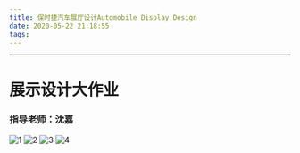 ```yaml
---
title: 保时捷汽车展厅设计Automobile Display Design
date: 2020-05-22 21:18:55
tags:
---
```




---
# 展示设计大作业
### 指导老师：沈嘉
![1](1.png)
![2](2.png)
![3](3.png)
![4](4.png)

